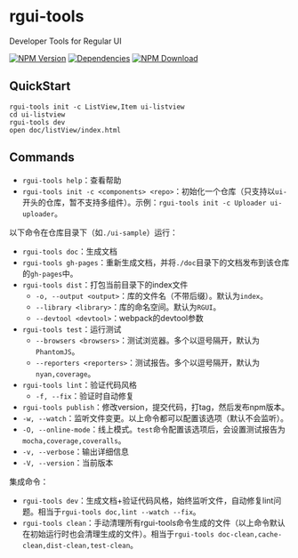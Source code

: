 # rgui-tools

Developer Tools for Regular UI

[![NPM Version][npm-img]][npm-url]
[![Dependencies][david-img]][david-url]
[![NPM Download][download-img]][download-url]

[npm-img]: http://img.shields.io/npm/v/rgui-tools.svg?style=flat-square
[npm-url]: http://npmjs.org/package/rgui-tools
[david-img]: http://img.shields.io/david/regular-ui/rgui-tools.svg?style=flat-square
[david-url]: https://david-dm.org/regular-ui/rgui-tools
[download-img]: https://img.shields.io/npm/dm/rgui-tools.svg?style=flat-square
[download-url]: https://npmjs.org/package/rgui-tools

## QuickStart

```shell
rgui-tools init -c ListView,Item ui-listview
cd ui-listview
rgui-tools dev
open doc/listView/index.html
```

## Commands

- `rgui-tools help`：查看帮助
- `rgui-tools init -c <components> <repo>`：初始化一个仓库（只支持以`ui-`开头的仓库，暂不支持多组件）。示例：`rgui-tools init -c Uploader ui-uploader`。

以下命令在仓库目录下（如`./ui-sample`）运行：

- `rgui-tools doc`：生成文档
- `rgui-tools gh-pages`：重新生成文档，并将`./doc`目录下的文档发布到该仓库的`gh-pages`中。
- `rgui-tools dist`：打包当前目录下的index文件
    - `-o, --output <output>`：库的文件名（不带后缀）。默认为`index`。
    - `--library <library>`：库的命名空间。默认为`RGUI`。
    - `--devtool <devtool>`：webpack的devtool参数
- `rgui-tools test`：运行测试
    - `--browsers <browsers>`：测试浏览器。多个以逗号隔开，默认为`PhantomJS`。
    - `--reporters <reporters>`：测试报告。多个以逗号隔开，默认为`nyan,coverage`。
- `rgui-tools lint`：验证代码风格
    - `-f, --fix`：验证时自动修复
- `rgui-tools publish`：修改version，提交代码，打tag，然后发布npm版本。
- `-w, --watch`：监听文件变更。以上命令都可以配置该选项（默认不会监听）。
- `-O, --online-mode`：线上模式。`test`命令配置该选项后，会设置测试报告为`mocha,coverage,coveralls`。
- `-v, --verbose`：输出详细信息
- `-V, --version`：当前版本

集成命令：

- `rgui-tools dev`：生成文档+验证代码风格，始终监听文件，自动修复lint问题。相当于`rgui-tools doc,lint --watch --fix`。
- `rgui-tools clean`：手动清理所有rgui-tools命令生成的文件（以上命令默认在初始运行时也会清理生成的文件）。相当于`rgui-tools doc-clean,cache-clean,dist-clean,test-clean`。
